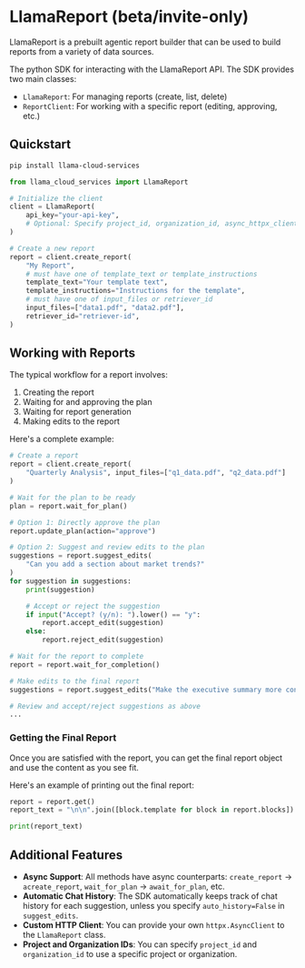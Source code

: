 # LlamaReport (beta/invite-only)

LlamaReport is a prebuilt agentic report builder that can be used to build reports from a variety of data sources.

The python SDK for interacting with the LlamaReport API. The SDK provides two main classes:

- `LlamaReport`: For managing reports (create, list, delete)
- `ReportClient`: For working with a specific report (editing, approving, etc.)

## Quickstart

```bash
pip install llama-cloud-services
```

```python
from llama_cloud_services import LlamaReport

# Initialize the client
client = LlamaReport(
    api_key="your-api-key",
    # Optional: Specify project_id, organization_id, async_httpx_client
)

# Create a new report
report = client.create_report(
    "My Report",
    # must have one of template_text or template_instructions
    template_text="Your template text",
    template_instructions="Instructions for the template",
    # must have one of input_files or retriever_id
    input_files=["data1.pdf", "data2.pdf"],
    retriever_id="retriever-id",
)
```

## Working with Reports

The typical workflow for a report involves:

1. Creating the report
2. Waiting for and approving the plan
3. Waiting for report generation
4. Making edits to the report

Here's a complete example:

```python
# Create a report
report = client.create_report(
    "Quarterly Analysis", input_files=["q1_data.pdf", "q2_data.pdf"]
)

# Wait for the plan to be ready
plan = report.wait_for_plan()

# Option 1: Directly approve the plan
report.update_plan(action="approve")

# Option 2: Suggest and review edits to the plan
suggestions = report.suggest_edits(
    "Can you add a section about market trends?"
)
for suggestion in suggestions:
    print(suggestion)

    # Accept or reject the suggestion
    if input("Accept? (y/n): ").lower() == "y":
        report.accept_edit(suggestion)
    else:
        report.reject_edit(suggestion)

# Wait for the report to complete
report = report.wait_for_completion()

# Make edits to the final report
suggestions = report.suggest_edits("Make the executive summary more concise")

# Review and accept/reject suggestions as above
...
```

### Getting the Final Report

Once you are satisfied with the report, you can get the final report object and use the content as you see fit.

Here's an example of printing out the final report:

```python
report = report.get()
report_text = "\n\n".join([block.template for block in report.blocks])

print(report_text)
```

## Additional Features

- **Async Support**: All methods have async counterparts: `create_report` -> `acreate_report`, `wait_for_plan` -> `await_for_plan`, etc.
- **Automatic Chat History**: The SDK automatically keeps track of chat history for each suggestion, unless you specify `auto_history=False` in `suggest_edits`.
- **Custom HTTP Client**: You can provide your own `httpx.AsyncClient` to the `LlamaReport` class.
- **Project and Organization IDs**: You can specify `project_id` and `organization_id` to use a specific project or organization.
